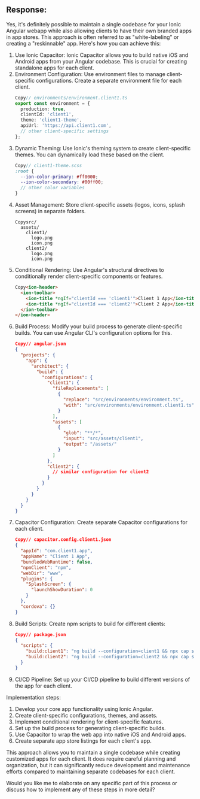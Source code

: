 ## Response:
Yes, it's definitely possible to maintain a single codebase for your Ionic Angular webapp while also allowing clients to have their own branded apps in app stores. This approach is often referred to as "white-labeling" or creating a "reskinnable" app. Here's how you can achieve this:

1. Use Ionic Capacitor: Ionic Capacitor allows you to build native iOS and Android apps from your Angular codebase. This is crucial for creating standalone apps for each client.
2. Environment Configuration: Use environment files to manage client-specific configurations. Create a separate environment file for each client.
   ```typescript
   Copy// environments/environment.client1.ts
   export const environment = {
     production: true,
     clientId: 'client1',
     theme: 'client1-theme',
     apiUrl: 'https://api.client1.com',
     // other client-specific settings
   };
   ```
3. Dynamic Theming: Use Ionic's theming system to create client-specific themes. You can dynamically load these based on the client.
   ```scss
   Copy// client1-theme.scss
   :root {
     --ion-color-primary: #ff0000;
     --ion-color-secondary: #00ff00;
     // other color variables
   }
   ```
4. Asset Management: Store client-specific assets (logos, icons, splash screens) in separate folders.
   ```
   Copysrc/
     assets/
       client1/
         logo.png
         icon.png
       client2/
         logo.png
         icon.png
   ```
5. Conditional Rendering: Use Angular's structural directives to conditionally render client-specific components or features.
   ```html
   Copy<ion-header>
     <ion-toolbar>
       <ion-title *ngIf="clientId === 'client1'">Client 1 App</ion-title>
       <ion-title *ngIf="clientId === 'client2'">Client 2 App</ion-title>
     </ion-toolbar>
   </ion-header>
   ```
6. Build Process: Modify your build process to generate client-specific builds. You can use Angular CLI's configuration options for this.
   ```json
   Copy// angular.json
   {
     "projects": {
       "app": {
         "architect": {
           "build": {
             "configurations": {
               "client1": {
                 "fileReplacements": [
                   {
                     "replace": "src/environments/environment.ts",
                     "with": "src/environments/environment.client1.ts"
                   }
                 ],
                 "assets": [
                   {
                     "glob": "**/*",
                     "input": "src/assets/client1",
                     "output": "/assets/"
                   }
                 ]
               },
               "client2": {
                 // similar configuration for client2
               }
             }
           }
         }
       }
     }
   }
   ```
7. Capacitor Configuration: Create separate Capacitor configurations for each client.
   ```json
   Copy// capacitor.config.client1.json
   {
     "appId": "com.client1.app",
     "appName": "Client 1 App",
     "bundledWebRuntime": false,
     "npmClient": "npm",
     "webDir": "www",
     "plugins": {
       "SplashScreen": {
         "launchShowDuration": 0
       }
     },
     "cordova": {}
   }
   ```
8. Build Scripts: Create npm scripts to build for different clients:
   ```json
   Copy// package.json
   {
     "scripts": {
       "build:client1": "ng build --configuration=client1 && npx cap sync",
       "build:client2": "ng build --configuration=client2 && npx cap sync"
     }
   }
   ```
9. CI/CD Pipeline: Set up your CI/CD pipeline to build different versions of the app for each client.

Implementation steps:

1. Develop your core app functionality using Ionic Angular.
2. Create client-specific configurations, themes, and assets.
3. Implement conditional rendering for client-specific features.
4. Set up the build process for generating client-specific builds.
5. Use Capacitor to wrap the web app into native iOS and Android apps.
6. Create separate app store listings for each client's app.

This approach allows you to maintain a single codebase while creating customized apps for each client. It does require careful planning and organization, but it can significantly reduce development and maintenance efforts compared to maintaining separate codebases for each client.

Would you like me to elaborate on any specific part of this process or discuss how to implement any of these steps in more detail?

